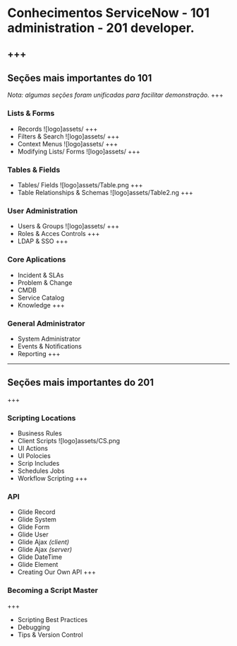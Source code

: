 # Conhecimentos ServiceNow - 101 administration - 201 developer.

+++
---
## Seções mais importantes do 101

*Nota: algumas seções foram unificadas para facilitar demonstração.*
+++

### Lists & Forms

* Records
![logo]assets/
+++
* Filters & Search
![logo]assets/
+++
* Context Menus
![logo]assets/
+++
* Modifying Lists/ Forms
![logo]assets/
+++
### Tables & Fields

* Tables/ Fields
![logo]assets/Table.png
+++
* Table Relationships & Schemas
![logo]assets/Table2.ng
+++
### User Administration

* Users & Groups
![logo]assets/
+++
* Roles & Acces Controls
+++
* LDAP & SSO
+++
### Core Aplications

* Incident & SLAs
* Problem & Change
* CMDB
* Service Catalog
* Knowledge
+++
### General Administrator

* System Administrator
* Events & Notifications
* Reporting
+++
---
## Seções mais importantes do 201
+++
### Scripting Locations

* Business Rules
* Client Scripts
![logo]assets/CS.png
* UI Actions
* UI Polocies
* Scrip Includes
* Schedules Jobs
* Workflow Scripting
+++
### API

* Glide Record
* Glide System
* Glide Form
* Glide User
* Glide Ajax *(client)*
* Glide Ajax *(server)*
* Glide DateTime
* Glide Element
* Creating Our Own API
+++
### Becoming a Script Master
+++
* Scripting Best Practices
* Debugging
* Tips & Version Control
